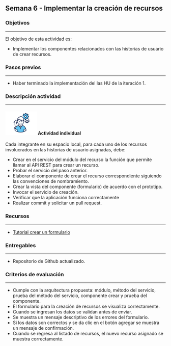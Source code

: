## Semana 6 - Implementar la creación de recursos

### Objetivos

---

El objetivo de esta actividad es:

- Implementar los componentes relacionados con las historias de usuario de crear recursos.

### Pasos previos

---

- Haber terminado la implementación del las HU de la iteración 1.

### Descripción actividad

---

#### ![](./../../assets/images/individuo.png) Actividad individual

Cada integrante en su espacio local, para cada uno de los recursos involucrados en las historias de usuario asignadas, debe:

- Crear en el servicio del módulo del recurso la función que permite llamar al API REST para crear un recurso.
- Probar el servicio del paso anterior.
- Elaborar el componente de crear el recurso correspondiente siguiendo las convenciones de nombramiento.
- Crear la vista del componente (formulario) de acuerdo con el prototipo.
- Invocar el servicio de creación.
- Verificar que la aplicación funciona correctamente
- Realizar commit y solicitar un pull request.

### Recursos

---

- [Tutorial crear un formulario](https://misovirtual.virtual.uniandes.edu.co/codelabs/angular-create-simple/index.html#0)

### Entregables

---

- Repositorio de Github actualizado.

### Criterios de evaluación

---

- Cumple con la arquitectura propuesta: módulo, método del servicio, prueba del método del servicio, componente crear y prueba del componente.
- El formulario para la creación de recursos se visualiza correctamente.
- Cuando se ingresan los datos se validan antes de enviar.
- Se muestra un mensaje descriptivo de los errores del formulario.
- Si los datos son correctos y se da clic en el botón agregar se muestra un mensaje de confirmación.
- Cuando se regresa al listado de recursos, el nuevo recurso asignado se muestra correctamente.
